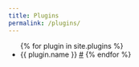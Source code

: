 ```yaml
---
title: Plugins
permalink: /plugins/
---
```


<ul>
{% for plugin in site.plugins %}
<li>
  {{ plugin.name }} <a href="{{ plugin.link }}" target="_blank">#</a>
{% endfor %}
</ul>
